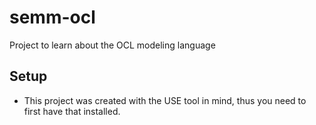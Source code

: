 # semm-ocl

Project to learn about the OCL modeling language

## Setup

- This project was created with the USE tool in mind, thus you need to first have that installed.
